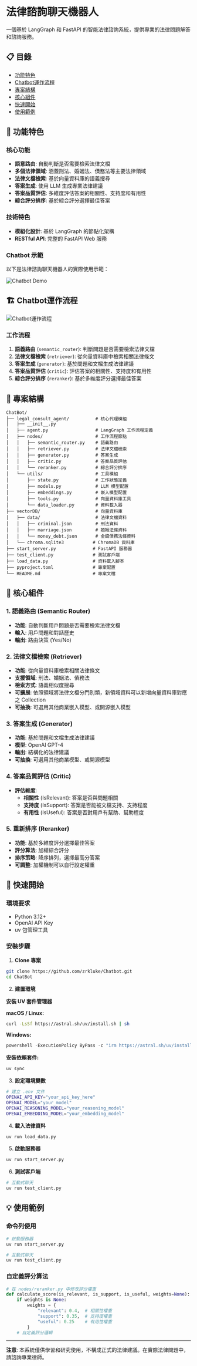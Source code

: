 # 法律諮詢聊天機器人

一個基於 LangGraph 和 FastAPI 的智能法律諮詢系統，提供專業的法律問題解答和諮詢服務。

## 📋 目錄

- [功能特色](#功能特色)
- [Chatbot運作流程](#Chatbot運作流程)
- [專案結構](#專案結構)
- [核心組件](#核心組件)
- [快速開始](#快速開始)
- [使用範例](#使用範例)


<a id="功能特色"></a>
## 🚀 功能特色

### 核心功能
- **語意路由**: 自動判斷是否需要檢索法律文檔
- **多個法律領域**: 涵蓋刑法、婚姻法、債務法等主要法律領域
- **法律文檔檢索**: 基於向量資料庫的語義搜尋
- **答案生成**: 使用 LLM 生成專業法律建議
- **答案品質評估**: 多維度評估答案的相關性、支持度和有用性
- **綜合評分排序**: 基於綜合評分選擇最佳答案

### 技術特色
- **模組化設計**: 基於 LangGraph 的節點化架構
- **RESTful API**: 完整的 FastAPI Web 服務

### Chatbot 示範

以下是法律諮詢聊天機器人的實際使用示範：

![Chatbot Demo](./asset/chatbot_demo.png)


<a id="Chatbot運作流程"></a>
## 🏗️ Chatbot運作流程

![Chatbot運作流程](asset/chatbot_flowchart.svg)

### 工作流程

1. **語義路由** (`semantic_router`): 判斷問題是否需要檢索法律文檔
2. **法律文檔檢索** (`retriever`): 從向量資料庫中檢索相關法律條文
3. **答案生成** (`generator`): 基於問題和文檔生成法律建議
4. **答案品質評估** (`critic`): 評估答案的相關性、支持度和有用性
5. **綜合評分排序** (`reranker`): 基於多維度評分選擇最佳答案


<a id="專案結構"></a>
## 📁 專案結構

```
ChatBot/
├── legal_consult_agent/          # 核心代理模組
│   ├── __init__.py
│   ├── agent.py                  # LangGraph 工作流程定義
│   ├── nodes/                    # 工作流程節點
│   │   ├── semantic_router.py    # 語義路由
│   │   ├── retriever.py          # 法律文檔檢索
│   │   ├── generator.py          # 答案生成
│   │   ├── critic.py             # 答案品質評估
│   │   └── reranker.py           # 綜合評分排序
│   └── utils/                    # 工具模組
│       ├── state.py              # 工作狀態定義
│       ├── models.py             # LLM 模型配置
│       ├── embeddings.py         # 嵌入模型配置
│       ├── tools.py              # 向量資料庫工具
│       └── data_loader.py        # 資料載入器
├── vectorDB/                     # 向量資料庫
│   ├── data/                     # 法律文檔資料
│   │   ├── criminal.json         # 刑法資料
│   │   ├── marriage.json         # 婚姻法條資料
│   │   └── money_debt.json       # 金錢債務法條資料
│   └── chroma.sqlite3           # ChromaDB 資料庫
├── start_server.py              # FastAPI 服務器
├── test_client.py               # 測試客戶端
├── load_data.py                 # 資料載入腳本
├── pyproject.toml               # 專案配置
└── README.md                    # 專案文檔
```

<a id="核心組件"></a>
## 🔧 核心組件

### 1. 語義路由 (Semantic Router)
- **功能**: 自動判斷用戶問題是否需要檢索法律文檔
- **輸入**: 用戶問題和對話歷史
- **輸出**: 路由決策 (Yes/No)

### 2. 法律文檔檢索 (Retriever)
- **功能**: 從向量資料庫檢索相關法律條文
- **支援領域**: 刑法、婚姻法、債務法
- **檢索方式**: 語義相似度搜尋
- **可擴展**: 依照領域將法律文檔分門別類，新領域資料可以新增向量資料庫對應之 Collection
- **可抽換**: 可選用其他商業嵌入模型、或開源嵌入模型

### 3. 答案生成 (Generator)
- **功能**: 基於問題和文檔生成法律建議
- **模型**: OpenAI GPT-4
- **輸出**: 結構化的法律建議
- **可抽換**: 可選用其他商業模型、或開源模型

### 4. 答案品質評估 (Critic)
- **評估維度**:
  - **相關性** (IsRelevant): 答案是否與問題相關
  - **支持度** (IsSupport): 答案是否能被文檔支持、支持程度
  - **有用性** (IsUseful): 答案是否對用戶有幫助、幫助程度

### 5. 重新排序 (Reranker)
- **功能**: 基於多維度評分選擇最佳答案
- **評分算法**: 加權綜合評分
- **排序策略**: 降序排列，選擇最高分答案
- **可調整**: 加權機制可以自行設定權重


<a id="快速開始"></a>
## 🚀 快速開始

### 環境要求

- Python 3.12+
- OpenAI API Key
- uv 包管理工具

### 安裝步驟

1. **Clone 專案**
```bash
git clone https://github.com/zrkluke/Chatbot.git
cd ChatBot
```

2. **建置環境**

**安裝 UV 套件管理器**

**macOS / Linux:**
```bash
curl -LsSf https://astral.sh/uv/install.sh | sh
```

**Windows:**
```powershell
powershell -ExecutionPolicy ByPass -c "irm https://astral.sh/uv/install.ps1 | iex"
```

**安裝依賴套件:**
```bash
uv sync
```

3. **設定環境變數**
```bash
# 建立 .env 文件
OPENAI_API_KEY="your_api_key_here"
OPENAI_MODEL="your_model"
OPENAI_REASONING_MODEL="your_reasoning_model"
OPENAI_EMBEDDING_MODEL="your_embedding_model"
```

4. **載入法律資料**
```bash
uv run load_data.py
```

5. **啟動服務器**
```bash
uv run start_server.py
```

6. **測試客戶端**
```bash
# 互動式聊天
uv run test_client.py
```


<a id="使用範例"></a>
## 💡 使用範例

### 命令列使用

```bash
# 啟動服務器
uv run start_server.py
```

```bash
# 互動式聊天
uv run test_client.py
```


### 自定義評分算法

```python
# 在 nodes/reranker.py 中修改評分權重
def calculate_score(is_relevant, is_support, is_useful, weights=None):
    if weights is None:
        weights = {
            "relevant": 0.4,  # 相關性權重
            "support": 0.35,  # 支持度權重
            "useful": 0.25    # 有用性權重
        }
    # 自定義評分邏輯
```

---

**注意**: 本系統僅供學習和研究使用，不構成正式的法律建議。在實際法律問題中，請諮詢專業律師。
